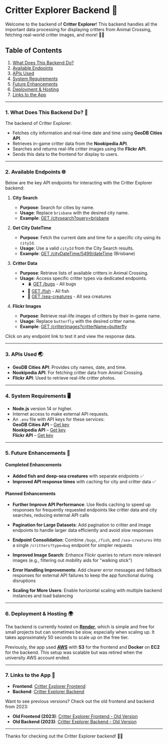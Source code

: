 # Critter Explorer Backend 🐛

Welcome to the backend of **Critter Explorer**! This backend handles all the important data processing for displaying critters from Animal Crossing, fetching real-world critter images, and more! 🦋✨

## Table of Contents
1. [What Does This Backend Do?](#1-what-does-this-backend-do-)
2. [Available Endpoints](#2-available-endpoints-)
3. [APIs Used](#3-apis-used-)
4. [System Requirements](#4-system-requirements-%EF%B8%8F)
5. [Future Enhancements](#5-future-enhancements-)
6. [Deployment & Hosting](#6-deployment--hosting-)
7. [Links to the App](#7-links-to-the-app-)

---

### 1. What Does This Backend Do? 🚀
The backend of Critter Explorer:
- Fetches city information and real-time date and time using **GeoDB Cities API**.
- Retrieves in-game critter data from the **Nookipedia API**.
- Searches and returns real-life critter images using the **Flickr API**.
- Sends this data to the frontend for display to users.

---

### 2. Available Endpoints 🌐
Below are the key API endpoints for interacting with the Critter Explorer backend:

1. **City Search**  
   - **Purpose**: Search for cities by name.  
   - **Usage**: Replace `brisbane` with the desired city name.  
   - **Example**: [GET /citysearch?query=brisbane](https://critter-explorer-backend.onrender.com/citysearch?query=brisbane)

2. **Get City DateTime**  
   - **Purpose**: Fetch the current date and time for a specific city using its `cityId`.  
   - **Usage**: Use a valid `cityId` from the City Search results.  
   - **Example**: [GET /cityDateTime/5499/dateTime](https://critter-explorer-backend.onrender.com/cityDateTime/5499/dateTime) (Brisbane)

3. **Critter Data**  
   - **Purpose**: Retrieve lists of available critters in Animal Crossing.  
   - **Usage**: Access specific critter types via dedicated endpoints.  
     - 🪲 [GET /bugs](https://critter-explorer-backend.onrender.com/bugs) - All bugs  
     - 🐠 [GET /fish](https://critter-explorer-backend.onrender.com/fish) - All fish  
     - 🪼 [GET /sea-creatures](https://critter-explorer-backend.onrender.com/sea-creatures) - All sea creatures  

4. **Flickr Images**  
   - **Purpose**: Retrieve real-life images of critters by their in-game name.  
   - **Usage**: Replace `butterfly` with the desired critter name.  
   - **Example**: [GET /critterImages?critterName=butterfly](https://critter-explorer-backend.onrender.com/critterImages?critterName=butterfly)

Click on any endpoint link to test it and view the response data.

---

### 3. APIs Used 🌏
- **GeoDB Cities API**: Provides city names, date, and time.
- **Nookipedia API**: For fetching critter data from Animal Crossing.
- **Flickr API**: Used to retrieve real-life critter photos.

---

### 4. System Requirements 🖥️
- **Node.js** version 14 or higher.
- Internet access to make external API requests.
- An `.env` file with API keys for these services:  
**GeoDB Cities API** – [Get key](http://geodb-cities-api.wirefreethought.com/docs/api)  
**Nookipedia API** – [Get key](https://api.nookipedia.com/)  
**Flickr API** – [Get key](https://www.flickr.com/services/api/misc.api_keys.html)  

---

### 5. Future Enhancements 🚀

#### Completed Enhancements
- **Added fish and deep-sea creatures** with separate endpoints ✅
- **Improved API response times** with caching for city and critter data ✅

#### Planned Enhancements
- **Further Improve API Performance**: Use Redis caching to speed up responses for frequently requested endpoints like critter data and city searches, reducing external API calls
  
- **Pagination for Large Datasets**: Add pagination to critter and image endpoints to handle larger data efficiently and avoid slow responses

- **Endpoint Consolidation**: Combine `/bugs`, `/fish`, and `/sea-creatures` into a single `/critters?type=bug` endpoint for simpler requests

- **Improved Image Search**: Enhance Flickr queries to return more relevant images (e.g., filtering out mobility aids for "walking stick")

- **Error Handling Improvements**: Add clearer error messages and fallback responses for external API failures to keep the app functional during disruptions

- **Scaling for More Users**: Enable horizontal scaling with multiple backend instances and load balancing

---

### 6. Deployment & Hosting 🌍

The backend is currently hosted on [**Render**](https://render.com/), which is simple and free for small projects but can sometimes be slow, especially when scaling up. It takes approximately 50 seconds to scale up on the free tier.

Previously, the app used [**AWS**](https://aws.amazon.com/) with **S3** for the frontend and **Docker** on **EC2** for the backend. This setup was scalable but was retired when the university AWS account ended.

---

### 7. Links to the App 🔗
- **Frontend**: [Critter Explorer Frontend](https://critter-explorer.netlify.app/)
- **Backend**: [Critter Explorer Backend](https://critter-explorer-backend.onrender.com/)

Want to see previous versions? Check out the old frontend and backend from 2023:
- **Old Frontend (2023)**: [Critter Explorer Frontend - Old Version](https://critter-explorer-original2023.netlify.app/)
- **Old Backend (2023)**: [Critter Explorer Backend - Old Version](https://critter-explorer-backend-original2023.onrender.com/)

---

Thanks for checking out the Critter Explorer backend! 🦋✨